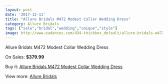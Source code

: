 ```yaml
---
layout: post
date: '2017-12-11'
title: "Allure Bridals M472 Modest Collar Wedding Dress"
category: Allure Bridals
tags: ["sale","bridal","wedding","unique","style"]
image: http://www.eudances.com/434-thickbox_default/allure-bridals-m472-modest-collar-wedding-dress.jpg
---
```

Allure Bridals M472 Modest Collar Wedding Dress

On Sales: **$379.99**
<a href="https://www.eudances.com/en/allure-bridals/134-allure-bridals-m472-modest-collar-wedding-dress.html"><amp-img layout="responsive" width="600" height="600" src="//www.eudances.com/434-thickbox_default/allure-bridals-m472-modest-collar-wedding-dress.jpg" alt="Allure Bridals M472 Modest Collar Wedding Dress 0" /></a>
<a href="https://www.eudances.com/en/allure-bridals/134-allure-bridals-m472-modest-collar-wedding-dress.html"><amp-img layout="responsive" width="600" height="600" src="//www.eudances.com/435-thickbox_default/allure-bridals-m472-modest-collar-wedding-dress.jpg" alt="Allure Bridals M472 Modest Collar Wedding Dress 1" /></a>

Buy it: [Allure Bridals M472 Modest Collar Wedding Dress](https://www.eudances.com/en/allure-bridals/134-allure-bridals-m472-modest-collar-wedding-dress.html "Allure Bridals M472 Modest Collar Wedding Dress")

View more: [Allure Bridals](https://www.eudances.com/en/2-allure-bridals "Allure Bridals")